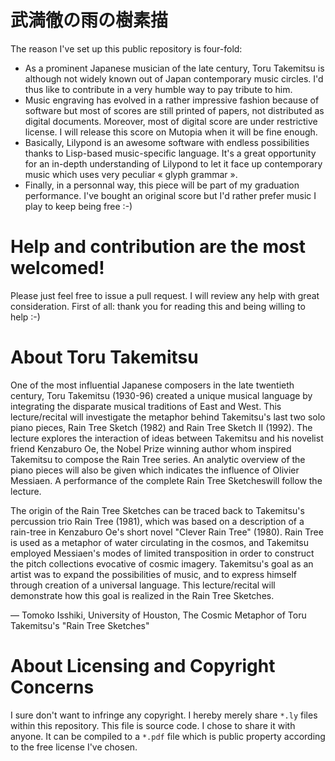 武満徹の雨の樹素描
==================

The reason I've set up this public repository is four-fold:
 * As a prominent Japanese musician of the late century, Toru Takemitsu is although not widely known out of Japan contemporary music circles. I'd thus like to contribute in a very humble way to pay tribute to him.
 * Music engraving has evolved in a rather impressive fashion because of software but most of scores are still printed of papers, not distributed as digital documents. Moreover, most of digital score are under restrictive license. I will release this score on Mutopia when it will be fine enough.
 * Basically, Lilypond is an awesome software with endless possibilities thanks to Lisp-based music-specific language. It's a great opportunity for an in-depth understanding of Lilypond to let it face up contemporary music which uses very peculiar « glyph grammar ».
 * Finally, in a personnal way, this piece will be part of my graduation performance. I've bought an original score but I'd rather prefer music I play to keep being free :-)

Help and contribution are the most welcomed!
============================================

Please just feel free to issue a pull request. I will review any help with great consideration. First of all: thank you for reading this and being willing to help :-)

About Toru Takemitsu
====================

One of the most influential Japanese composers in the late twentieth century, Toru Takemitsu (1930-96) created a unique musical language by integrating the disparate musical traditions of East and West. This lecture/recital will investigate the metaphor behind Takemitsu's last two solo piano pieces, Rain Tree Sketch (1982) and Rain Tree Sketch II (1992). The lecture explores the interaction of ideas between Takemitsu and his novelist friend Kenzaburo Oe, the Nobel Prize winning author whom inspired Takemitsu to compose the Rain Tree series. An analytic overview of the piano pieces will also be given which indicates the influence of Olivier Messiaen. A performance of the complete Rain Tree Sketcheswill follow the lecture.

The origin of the Rain Tree Sketches can be traced back to Takemitsu's percussion trio Rain Tree (1981), which was based on a description of a rain-tree in Kenzaburo Oe's short novel "Clever Rain Tree" (1980). Rain Tree is used as a metaphor of water circulating in the cosmos, and Takemitsu employed Messiaen's modes of limited transposition in order to construct the pitch collections evocative of cosmic imagery. Takemitsu's goal as an artist was to expand the possibilities of music, and to express himself through creation of a universal language. This lecture/recital will demonstrate how this goal is realized in the Rain Tree Sketches.

— Tomoko Isshiki, University of Houston, The Cosmic Metaphor of Toru Takemitsu's "Rain Tree Sketches"

About Licensing and Copyright Concerns
======================================

I sure don't want to infringe any copyright. I hereby merely share `*.ly` files within this repository. This file is source code. I chose to share it with anyone. It can be compiled to a `*.pdf` file which is public property according to the free license I've chosen.
